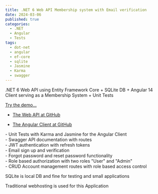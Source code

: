 ```yaml
---
title: .NET 6 Web API Membership system with Email verification  
date: 2024-03-06
published: true
categories:
  - .NET
  - Angular
  - Tests
tags:
  - dot-net
  - angular
  - ef-core
  - sqlite
  - Jasmine
  - Karma
  - swagger
---
```



.NET 6 Web API using Entity Framework Core + SQLite DB + Angular 14 Client serving as a Membership System + Unit Tests

<p><a href="https://angular.signup.client.persteenolsen.com" target="_blank" title="Angular 14 + Web API in .NET 6 Membership System">Try the demo...</a></p>

<ul>
<li>
<a href="https://github.com/persteenolsen/dotnet-6-signup-api" target="_blank">The Web API at GitHub</a>
</li>
<li>

<a href="https://github.com/persteenolsen/angular-14-signup-client" target="_blank">The Angular Client at GitHub</a>
</li>
</ul>

<p>
- Unit Tests with Karma and Jasmine for the Angular Client<br />
- Swagger API documentation with routes<br />
- JWT authentication with refresh tokens<br />
- Email sign up and verification<br />
- Forgot password and reset password functionality<br />
- Role based authorization with two roles "User" and "Admin"<br />
- CRUD Account management routes with role based access control<br />
</p>

<p>SQLite is local DB and fine for testing and small applications</p>

<p>Traditional webhosting is used for this Application</p>